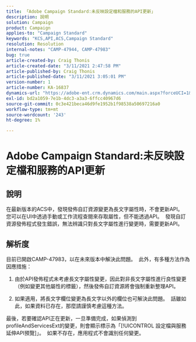 ```yaml
---
title: 「Adobe Campaign Standard:未反映設定檔和服務的API更新」
description: 說明
solution: Campaign
product: Campaign
applies-to: "Campaign Standard"
keywords: "KCS,API,ACS,Campaign Standard"
resolution: Resolution
internal-notes: "CAMP-47944, CAMP-47983"
bug: true
article-created-by: Craig Thonis
article-created-date: "3/11/2021 2:47:58 PM"
article-published-by: Craig Thonis
article-published-date: "3/11/2021 3:05:01 PM"
version-number: 1
article-number: KA-16837
dynamics-url: "https://adobe-ent.crm.dynamics.com/main.aspx?forceUCI=1&pagetype=entityrecord&etn=knowledgearticle&id=9e584fc3-7882-eb11-a812-000d3a3b2c6b"
exl-id: bd2a1059-7e1b-4dc3-a3a3-6ffcc40967d6
source-git-commit: 0c3e421beca46d9fe1952b1f98538a50697216a0
workflow-type: tm+mt
source-wordcount: '243'
ht-degree: 1%

---
```


# Adobe Campaign Standard:未反映設定檔和服務的API更新

## 說明


在最新版本的ACS中，發現發佈自訂資源變更為長文字屬性時，不會更新API。  您可以在UI中透過手動或工作流程查閱來存取屬性，但不能透過API。  發現自訂資源發佈程式發生錯誤，無法辨識只對長文字屬性進行變更時，需要更新API。


## 解析度


目前已開啟CAMP-47983，以在未來版本中解決此問題。  此外，有多種方法作為因應措施：

1) 由於API發佈程式未考慮長文字屬性變更，因此對非長文字屬性進行良性變更（例如變更其他屬性的標籤），然後發佈自訂資源將會強制重新整理API。

2) 如果適用，將長文字欄位變更為長文字以外的欄位也可解決此問題。  話雖如此，如果資料已存在，那麼請謹慎考慮這種方法。



最後，若要確認API正在更新，一旦準備完成，如果偵測到profileAndServicesExt的變更，則會顯示標示為「[!UICONTROL 設定檔與服務延伸API預覽]」。  如果不存在，應用程式不會識別任何變更。
